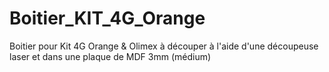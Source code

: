# Boitier_KIT_4G_Orange
Boitier pour Kit 4G Orange & Olimex à découper à l'aide d'une découpeuse laser et dans une plaque de MDF 3mm (médium)

